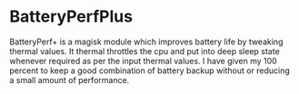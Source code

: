 # BatteryPerfPlus
BatteryPerf+ is a magisk module which improves battery life by tweaking thermal values.
It thermal throttles the cpu and put into deep sleep state whenever required as per the input thermal values.
I have given my 100 percent to keep a good combination of battery backup without or reducing a small amount of performance.
